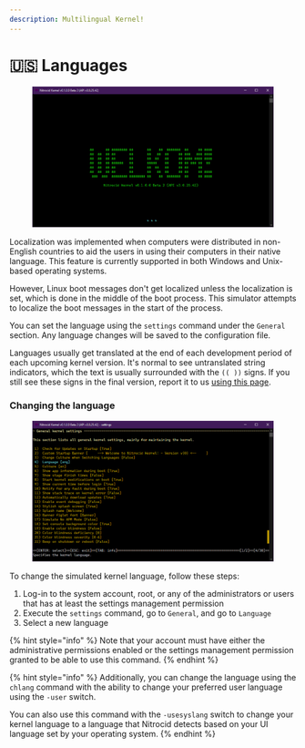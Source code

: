 ```yaml
---
description: Multilingual Kernel!
---
```


# 🇺🇸 Languages

<figure><img src="../../.gitbook/assets/image (30).png" alt=""><figcaption></figcaption></figure>

Localization was implemented when computers were distributed in non-English countries to aid the users in using their computers in their native language. This feature is currently supported in both Windows and Unix-based operating systems.

However, Linux boot messages don't get localized unless the localization is set, which is done in the middle of the boot process. This simulator attempts to localize the boot messages in the start of the process.

You can set the language using the `settings` command under the `General` section. Any language changes will be saved to the configuration file.

Languages usually get translated at the end of each development period of each upcoming kernel version. It's normal to see untranslated string indicators, which the text is usually surrounded with the `(( ))` signs. If you still see these signs in the final version, report it to us [using this page](https://github.com/Aptivi/Kernel-Simulator/issues/new).

### Changing the language

<figure><img src="../../.gitbook/assets/image (29).png" alt=""><figcaption></figcaption></figure>

To change the simulated kernel language, follow these steps:

1. Log-in to the system account, root, or any of the administrators or users that has at least the settings management permission
2. Execute the `settings` command, go to `General`, and go to `Language`
3. Select a new language

{% hint style="info" %}
Note that your account must have either the administrative permissions enabled or the settings management permission granted to be able to use this command.
{% endhint %}

{% hint style="info" %}
Additionally, you can change the language using the `chlang` command with the ability to change your preferred user language using the `-user` switch.

You can also use this command with the `-usesyslang` switch to change your kernel language to a language that Nitrocid detects based on your UI language set by your operating system.
{% endhint %}
